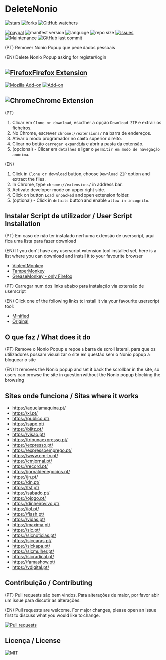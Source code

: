 # DeleteNonio

[![stars](https://img.shields.io/github/stars/dippas/DeleteNonio.svg?style=social)](https://github.com/dippas/DeleteNonio/stargazers)
[![forks](https://img.shields.io/github/forks/dippas/DeleteNonio.svg?style=social)](https://github.com/dippas/DeleteNonio/network)
[![GitHub watchers](https://img.shields.io/github/watchers/dippas/deletenonio?label=Watchers&style=social)](https://github.com/dippas/DeleteNonio/watchers)

[![paypal](https://img.shields.io/badge/Donate-PayPal-brightgreen.svg)](https://www.paypal.me/fserpa)
![manifest version](https://img.shields.io/github/manifest-json/v/dippas/deletenonio)
![language](https://img.shields.io/github/languages/top/dippas/deletenonio)
![repo size](https://img.shields.io/github/repo-size/dippas/deletenonio)
[![issues](https://img.shields.io/github/issues/dippas/deletenonio)](https://github.com/dippas/DeleteNonio/issues)
![Maintenance](https://img.shields.io/maintenance/yes/2019)
![GitHub last commit](https://img.shields.io/github/last-commit/dippas/deletenonio)

(PT) Remover Nonio Popup que pede dados pessoais

(EN) Delete Nonio Popup asking for register/login

## [![Firefox](https://i.imgur.com/k8dziXb.png)Firefox Extension](https://addons.mozilla.org/pt-PT/firefox/addon/deletenonio/)

[![Mozilla Add-on](https://img.shields.io/amo/v/deletenonio?color=orange)](https://addons.mozilla.org/pt-PT/firefox/addon/deletenonio/)
[![Add-on](https://img.shields.io/amo/dw/deletenonio?color=orange)](https://addons.mozilla.org/pt-PT/firefox/addon/deletenonio/)

## ![Chrome](https://i.imgur.com/RctyFpe.png)Chrome Extension

(PT)

1. Clicar em `Clone or download`, escolher a opção `Download ZIP` e extrair os ficheiros.
2. No Chrome, escrever `chrome://extensions/` na barra de endereços.
3. Ativar o modo programador no canto superior direito.
4. Clicar no botão `carregar expandida` e abrir a pasta da extensão.
5. (opcional) - Clicar em `detalhes` e ligar o `permitir em modo de navegação anónima`.

(EN)

1. Click in `Clone or download` button,  choose `Download ZIP` option and extract the files.
2. In Chrome, type `chrome://extensions/` in address bar.
3. Activate developer mode on upper right side.
4. Click on button `Load unpacked` and open extension folder.
5. (optional) - Click in `details` button and enable `allow in incognito`.

## Instalar Script de utilizador / User Script Installation

(PT) Em caso de não ter instalado nenhuma extensão de userscript, aqui fica uma lista para fazer download

(EN) If you don't have any userscript extension tool installed yet, here is a list where you can download and install it to your favourite browser

- [ViolentMonkey](https://violentmonkey.github.io/get-it/)
- [TamperMonkey](https://www.tampermonkey.net/)
- [GreaseMonkey - only Firefox](https://addons.mozilla.org/en-US/firefox/addon/greasemonkey/)

(PT) Carregar num dos links abaixo para instalação via extensão de userscript

(EN) Click one of the following links to install it via your favourite userscript tool:

- [Minified](https://raw.githubusercontent.com/dippas/DeleteNonio/master/js/deleteNonio.min.user.js)
- [Original](https://raw.githubusercontent.com/dippas/DeleteNonio/master/js/deleteNonio.user.js)

## O que faz / What does it do

(PT) Remove o Nonio Popup e repoe a barra de scroll lateral, para que os utilizadores possam visualizar o site em questão sem o Nonio popup a bloquear o site

(EN) It removes the Nonio popup and set it back the scrollbar in the site, so users can browse the site in question without the Nonio popup blocking the browsing

## Sites onde funciona / Sites where it works

- <https://aquelamaquina.pt/>
- <https://xl.pt/>
- <https://publico.pt/>
- <https://sapo.pt/>
- <https://blitz.pt/>
- <https://visao.pt/>
- <https://tribunaexpresso.pt/>
- <https://expresso.pt/>
- <https://expressoemprego.pt/>
- <https://www.cm-tv.pt/>
- <https://cmjornal.pt/>
- <https://record.pt/>
- <https://jornaldenegocios.pt/>
- <https://jn.pt/>
- <https://dn.pt/>
- <https://tsf.pt/>
- <https://sabado.pt/>
- <https://ojogo.pt/>
- <https://dinheirovivo.pt/>
- <https://iol.pt/>
- <https://flash.pt/>
- <https://vidas.pt/>
- <https://maxima.pt/>
- <https://sic.pt/>
- <https://sicnoticias.pt/>
- <https://siccaras.pt/>
- <https://sickapa.pt/>
- <https://sicmulher.pt/>
- <https://sicradical.pt/>
- <https://famashow.pt/>
- <https://vdigital.pt/>

## Contribuição / Contributing

(PT) Pull requests são bem vindos. Para alterações de maior, por favor abir um issue para discutir as alterações.

(EN) Pull requests are welcome. For major changes, please open an issue first to discuss what you would like to change.

[![Pull requests](https://img.shields.io/github/issues-pr/dippas/deletenonio)](https://github.com/dippas/DeleteNonio/pulls)

## Licença / License

[![MIT](https://img.shields.io/github/license/dippas/deletenonio)](https://choosealicense.com/licenses/mit/)
